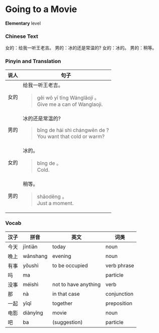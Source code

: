 # Going to a Movie
**Elementary** level
### Chinese Text
女的：给我一听王老吉。
男的：冰的还是常温的?
女的：冰的。
男的：稍等。

### Pinyin and Translation
|说人|句子|
|----|----|
|女的|给我一听王老吉。<blockquote>gěi wǒ yī tīng Wánglǎojí 。<br />Give me a can of Wanglaoji.</blockquote>|
|男的|冰的还是常温的?<blockquote>bīng de hái shì chángwēn de ?<br />You want that cold or warm?</blockquote>|
|女的|冰的。<blockquote>bīng de 。<br />Cold.</blockquote>|
|男的|稍等。<blockquote>shāoděng 。<br />Just a moment.</blockquote>|
### Vocab
|汉子|拼音|英文|词类|
|----|----|----|----|
|今天|jīntiān|today|noun|
|晚上|wǎnshang|evening|noun|
|有事|yǒushì|to be occupied|verb phrase|
|吗|ma||particle|
|没事|méishì|not to have anything|verb|
|那|nà|in that case|conjunction|
|一起|yīqǐ|together|preposition|
|电影|diànyǐng|movie|noun|
|吧|ba|(suggestion)|particle|